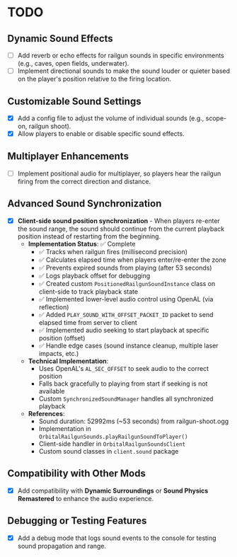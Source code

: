 # TODO

## Dynamic Sound Effects

- [ ] Add reverb or echo effects for railgun sounds in specific environments (e.g., caves, open fields, underwater).
- [ ] Implement directional sounds to make the sound louder or quieter based on the player's position relative to the firing location.

## Customizable Sound Settings

- [x] Add a config file to adjust the volume of individual sounds (e.g., scope-on, railgun shoot).
- [x] Allow players to enable or disable specific sound effects.

## Multiplayer Enhancements

- [ ] Implement positional audio for multiplayer, so players hear the railgun firing from the correct direction and distance.

## Advanced Sound Synchronization

- [x] **Client-side sound position synchronization** - When players re-enter the sound range, the sound should continue from the current playback position instead of restarting from the beginning.
  - **Implementation Status**: ✅ Complete
    - ✅ Tracks when railgun fires (millisecond precision)
    - ✅ Calculates elapsed time when players enter/re-enter the zone
    - ✅ Prevents expired sounds from playing (after 53 seconds)
    - ✅ Logs playback offset for debugging
    - ✅ Created custom `PositionedRailgunSoundInstance` class on client-side to track playback state
    - ✅ Implemented lower-level audio control using OpenAL (via reflection)
    - ✅ Added `PLAY_SOUND_WITH_OFFSET_PACKET_ID` packet to send elapsed time from server to client
    - ✅ Implemented audio seeking to start playback at specific position (offset)
    - ✅ Handle edge cases (sound instance cleanup, multiple laser impacts, etc.)
  - **Technical Implementation**: 
    - Uses OpenAL's `AL_SEC_OFFSET` to seek audio to the correct position
    - Falls back gracefully to playing from start if seeking is not available
    - Custom `SynchronizedSoundManager` handles all synchronized playback
  - **References**: 
    - Sound duration: 52992ms (~53 seconds) from railgun-shoot.ogg
    - Implementation in `OrbitalRailgunSounds.playRailgunSoundToPlayer()`
    - Client-side handler in `OrbitalRailgunSoundsClient`
    - Custom sound classes in `client.sound` package

## Compatibility with Other Mods

- [x] Add compatibility with **Dynamic Surroundings** or **Sound Physics Remastered** to enhance the audio experience.

## Debugging or Testing Features

- [x] Add a debug mode that logs sound events to the console for testing sound propagation and range.
